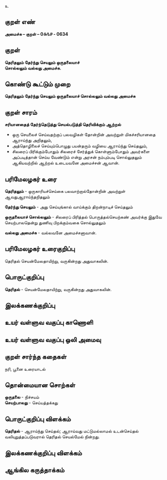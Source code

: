 உ

## குறள் எண் 

**அமைச்சு – குறள் – 0௬௩௪ - 0634**  

## குறள் 

**தெரிதலும் தேர்ந்து செயலும் ஒருதலையாச்  
சொல்லலும் வல்லது அமைச்சு.**  

## கொண்டு கூட்டும் முறை

**தெரிதலும் தேர்ந்து செயலும் ஒருதலையாச் சொல்லலும் வல்லது அமைச்சு**

## குறள் சாரம் 

**சரியானதைத் தேர்ந்தெடுத்து செயல்படுத்தி தெரிவிக்கும் ஆற்றல்**  
* ஒரு செயலைச் செய்வதற்குப் பலவழிகள் தோன்றின் அவற்றுள் மிகச்சரியானதை ஆராய்ந்து அறிதலும்,   
* அத்தொழிலைச் செய்யும்பொழுது பயன்தரும் வழியை ஆராய்ந்து செய்தலும்,  
* சிலரைப் பிரிக்கும்போதும் சிலரைச் சேர்த்துக் கொள்ளும்போதும் அவர்களை அப்படித்தான் செய்ய வேண்டும் என்று அரசன் நம்பும்படி சொல்லுதலும் ஆகியவற்றில் ஆற்றல் உடையவனே அமைச்சன் ஆவான்.  

## பரிமேலழகர் உரை

**தெரிதலும்** - ஒருகாரியச்செய்கை பலவாற்றால்தோன்றின் அவற்றுள் ஆவதுஆராய்ந்தறிதலும்  

**தேர்ந்து செயலும்** - அது செய்யுங்கால் வாய்க்கும் திறன்நாடிச் செய்தலும்  

**ஒருதலையாச் சொல்லலும்** - சிலரைப் பிரித்தல் பொருத்தல்செயற்கண் அவர்க்கு இதுவே செயற்பாலதென்று துணிவு பிறக்கும்வகை சொல்லுதலும்  

**வல்லது அமைச்சு** - வல்லவனே அமைச்சனாவான்.  

## பரிமேலழகர் உரைகுறிப்பு   

தெரிதல் செயன்மேலதாயிற்று, வருகின்றது அதுவாகலின்.   

## பொருட்குறிப்பு 

**தெரிதல்** - செயன்மேலதாயிற்று, வருகின்றது அதுவாகலின்.     

## இலக்கணக்குறிப்பு  


## உயர் வள்ளுவ வகுப்பு காணொளி


## உயர் வள்ளுவ வகுப்பு ஒலி அமைவு 

 
## குறள் சார்ந்த கதைகள் 

நரி, பூனை உரையாடல் 


## தொன்மையான சொற்கள்

**ஒருதலை** - நிச்சயம்  
**செயற்பாலது** - செய்யத்தக்கது  

## பொருட்குறிப்பு விளக்கம்

**தெரிதல்** - ஆராய்ந்து செய்தல்; ஆராய்வது மட்டுமல்லாமல் உடன்செய்தல் வலியுறுத்தப்படுவரால் தெரிதல் செயல்மேல் நின்றது.  

## இலக்கணக்குறிப்பு விளக்கம்


## ஆங்கில கருத்தாக்கம் 


